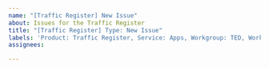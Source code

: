 ```yaml
---
name: "[Traffic Register] New Issue"
about: Issues for the Traffic Register
title: "[Traffic Register] Type: New Issue"
labels: 'Product: Traffic Register, Service: Apps, Workgroup: TED, Workgroup: OOD'
assignees: 

---
```



